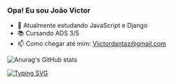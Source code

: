 ### Opa! Eu sou João Victor

- 🌱 Atualmente estudando JavaScript e Django
- 📚 Cursando ADS 3/5
- 📫 Como chegar até mim: Viictordantaz@gmail.com

![Anurag's GitHub stats](https://github-readme-stats.vercel.app/api?username=Viictordantas&show_icons=true&theme=transparent)

[![Typing SVG](https://readme-typing-svg.herokuapp.com/?color=fcf403&size=35&center=true&vCenter=true&width=1000&lines=Olá,+Meu+nome+é+João+Victor;Tenho+21+anos;Sou+Brasileiro;Atualmente+estudo+ADS;Sejam+Bem-vindos!+:%29)](https://git.io/typing-svg)

